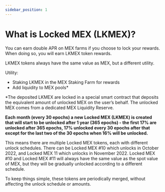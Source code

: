```yaml
---
sidebar_position: 1
---
```


# What is Locked MEX (LKMEX)?

You can earn double APR on MEX farms if you choose to lock your rewards. When doing so, you will earn LKMEX token rewards.

LKMEX tokens always have the same value as MEX, but a different utility.

Utility:

- Staking LKMEX in the MEX Staking Farm for rewards
- Add liquidity to MEX pools\*

\*The deposited LKMEX are locked in a special smart contract that deposits the equivalent amount of unlocked MEX on the user’s behalf. The unlocked MEX comes from a dedicated MEX Liquidity Reserve.

**Each month (every 30 epochs) a new Locked MEX (LKMEX) is created that will start to be unlocked after 1 year (365 epochs) - the first 17% are unlocked after 365 epochs, 17% unlocked every 30 epochs after that except for the last two of the 30 epochs when 16% will be unlocked.**

This means there are multiple Locked MEX tokens, each with different unlock schedules. There can be Locked MEX #10 which unlocks in October 2022, and Locked MEX 11 which unlocks in November 2022. Locked MEX #10 and Locked MEX #11 will always have the same value as the spot value of MEX, but they will be gradually unlocked according to a different schedule.

To keep things simple, these tokens are periodically merged, without affecting the unlock schedule or amounts.
